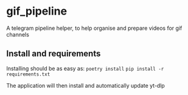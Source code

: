 # gif_pipeline
A telegram pipeline helper, to help organise and prepare videos for gif channels

## Install and requirements
Installing should be as easy as:
`poetry install`
`pip install -r requirements.txt`

The application will then install and automatically update yt-dlp
